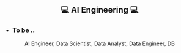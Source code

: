 <h2 align="center"> 
 
💻 AI Engineering 💻
</h2>

 - ### To be ..

<p style="text-align: center;"> AI Engineer, Data Scientist, Data Analyst, Data Engineer, DB </p>
